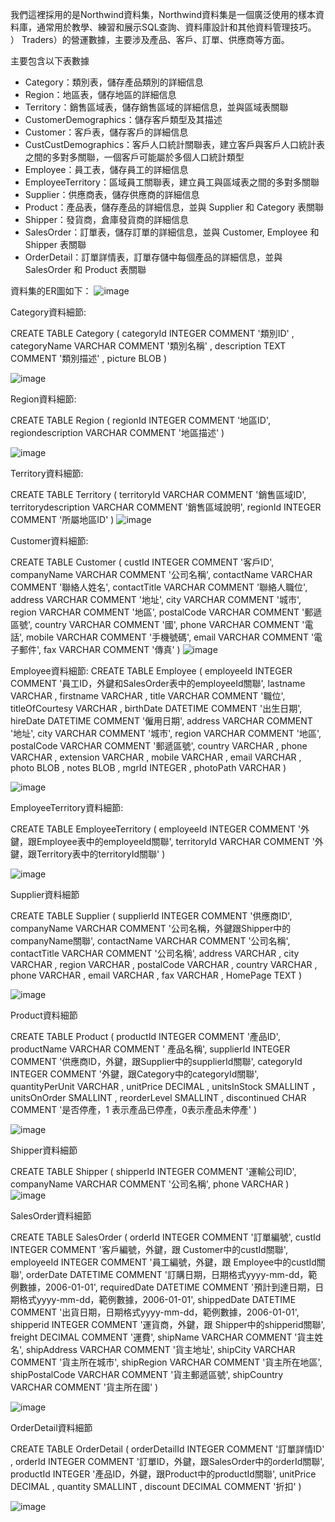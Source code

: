 我們這裡採用的是Northwind資料集，Northwind資料集是一個廣泛使用的樣本資料庫，通常用於教學、練習和展示SQL查詢、資料庫設計和其他資料管理技巧。 ） Traders）的營運數據，主要涉及產品、客戶、訂單、供應商等方面。

主要包含以下表數據
+ Category：類別表，儲存產品類別的詳細信息
+ Region：地區表，儲存地區的詳細信息
+ Territory：銷售區域表，儲存銷售區域的詳細信息，並與區域表關聯
+ CustomerDemographics：儲存客戶類型及其描述
+ Customer：客戶表，儲存客戶的詳細信息
+ CustCustDemographics：客戶人口統計關聯表，建立客戶與客戶人口統計表之間的多對多關聯，一個客戶可能屬於多個人口統計類型
+ Employee：員工表，儲存員工的詳細信息
+ EmployeeTerritory：區域員工關聯表，建立員工與區域表之間的多對多關聯
+ Supplier：供應商表，儲存供應商的詳細信息
+ Product：產品表，儲存產品的詳細信息，並與 Supplier 和 Category 表關聯
+ Shipper：發貨商，倉庫發貨商的詳細信息
+ SalesOrder：訂單表，儲存訂單的詳細信息，並與 Customer, Employee 和 Shipper 表關聯
+ OrderDetail：訂單詳情表，訂單存儲中每個產品的詳細信息，並與 SalesOrder 和 Product 表關聯

資料集的ER圖如下：
![image](images/ER.png)

Category資料細節:

CREATE TABLE Category
 (
  categoryId INTEGER COMMENT '類別ID' ,
  categoryName VARCHAR COMMENT '類別名稱' ,
  description TEXT COMMENT '類別描述' ,
  picture BLOB
)

![image](images/Category.png)

Region資料細節:

CREATE TABLE Region
 (
  regionId INTEGER COMMENT '地區ID',
  regiondescription VARCHAR COMMENT '地區描述'
)

![image](images/Region.png)

Territory資料細節:

CREATE TABLE Territory
 (
  territoryId VARCHAR COMMENT '銷售區域ID',
  territorydescription VARCHAR COMMENT '銷售區域說明',
  regionId INTEGER COMMENT '所屬地區ID'
)
![image](images/Territory.png)

Customer資料細節:

CREATE TABLE Customer
 (
  custId INTEGER COMMENT '客戶ID',
  companyName VARCHAR COMMENT '公司名稱',
  contactName VARCHAR COMMENT '聯絡人姓名',
  contactTitle VARCHAR COMMENT '聯絡人職位',
  address VARCHAR COMMENT '地址',
  city VARCHAR COMMENT '城市',
  region VARCHAR COMMENT '地區',
  postalCode VARCHAR COMMENT '郵遞區號',
  country VARCHAR COMMENT '國',
  phone VARCHAR COMMENT '電話',
  mobile VARCHAR COMMENT '手機號碼',
  email VARCHAR COMMENT '電子郵件',
  fax VARCHAR COMMENT '傳真'
)
![image](images/Customer.png)

Employee資料細節:
CREATE TABLE Employee
(
  employeeId INTEGER COMMENT '員工ID，外鍵和SalesOrder表中的employeeId關聯',
  lastname VARCHAR ,
  firstname VARCHAR ,
  title VARCHAR COMMENT '職位',
  titleOfCourtesy VARCHAR ,
  birthDate DATETIME COMMENT '出生日期',
  hireDate DATETIME COMMENT '僱用日期',
  address VARCHAR COMMENT '地址',
  city VARCHAR COMMENT '城市',
  region VARCHAR COMMENT '地區',
  postalCode VARCHAR COMMENT '郵遞區號',
  country VARCHAR ,
  phone VARCHAR ,
  extension VARCHAR ,
  mobile VARCHAR ,
  email VARCHAR ,
  photo BLOB ,
  notes BLOB ,
  mgrId INTEGER ,
  photoPath VARCHAR
)

![image](images/Employee.png)

EmployeeTerritory資料細節:

CREATE TABLE EmployeeTerritory
 (
  employeeId INTEGER COMMENT '外鍵，跟Employee表中的employeeId關聯',
  territoryId VARCHAR COMMENT '外鍵，跟Territory表中的territoryId關聯'
)

![image](images/EmployeeTerritory.png)

Supplier資料細節

CREATE TABLE Supplier
 (
  supplierId INTEGER COMMENT '供應商ID',
  companyName VARCHAR COMMENT '公司名稱，外鍵跟Shipper中的companyName關聯',
  contactName VARCHAR COMMENT '公司名稱',
  contactTitle VARCHAR COMMENT '公司名稱',
  address VARCHAR ,
  city VARCHAR ,
  region VARCHAR ,
  postalCode VARCHAR ,
  country VARCHAR ,
  phone VARCHAR ,
  email VARCHAR ,
  fax VARCHAR ,
  HomePage TEXT
)

![image](images/Supplier.png)

Product資料細節

CREATE TABLE Product
 (
  productId INTEGER COMMENT '產品ID',
  productName VARCHAR COMMENT ' 產品名稱',
  supplierId INTEGER COMMENT '供應商ID，外鍵，跟Supplier中的supplierId關聯',
  categoryId INTEGER COMMENT '外鍵，跟Category中的categoryId關聯',
  quantityPerUnit VARCHAR ,
  unitPrice DECIMAL ,
  unitsInStock SMALLINT ，
  unitsOnOrder SMALLINT ,
  reorderLevel SMALLINT ,
  discontinued CHAR COMMENT '是否停產，1 表示產品已停產，0表示產品未停產'
)

![image](images/Product.png)

Shipper資料細節

CREATE TABLE Shipper
 (
  shipperId INTEGER COMMENT '運輸公司ID',
  companyName VARCHAR COMMENT '公司名稱',
  phone VARCHAR
)
![image](images/Shipper.png)

SalesOrder資料細節

CREATE TABLE SalesOrder
 (
  orderId INTEGER COMMENT '訂單編號',
  custId INTEGER COMMENT '客戶編號，外鍵，跟 Customer中的custId關聯',
  employeeId INTEGER COMMENT '員工編號，外鍵，跟 Employee中的custId關聯',
  orderDate DATETIME COMMENT '訂購日期，日期格式yyyy-mm-dd，範例數據，2006-01-01',
  requiredDate DATETIME COMMENT '預計到達日期，日期格式yyyy-mm-dd，範例數據，2006-01-01',
  shippedDate DATETIME COMMENT '出貨日期，日期格式yyyy-mm-dd，範例數據，2006-01-01',
  shipperid INTEGER COMMENT '運貨商，外鍵，跟 Shipper中的shipperid關聯',
  freight DECIMAL COMMENT '運費',
  shipName VARCHAR COMMENT '貨主姓名',
  shipAddress VARCHAR COMMENT '貨主地址',
  shipCity VARCHAR COMMENT '貨主所在城市',
  shipRegion VARCHAR COMMENT '貨主所在地區',
  shipPostalCode VARCHAR COMMENT '貨主郵遞區號',
  shipCountry VARCHAR COMMENT '貨主所在國'
)

![image](images/SalesOrder.png)

OrderDetail資料細節

CREATE TABLE OrderDetail
 (
  orderDetailId INTEGER COMMENT '訂單詳情ID' ,
  orderId INTEGER COMMENT '訂單ID，外鍵，跟SalesOrder中的orderId關聯',
  productId INTEGER '產品ID，外鍵，跟Product中的productId關聯',
  unitPrice DECIMAL ,
  quantity SMALLINT ,
  discount DECIMAL COMMENT '折扣'
)

![image](images/OrderDetail.png)











